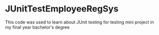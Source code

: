 # JUnitTestEmployeeRegSys
 This code was used to learn about JUnit testing for testing mini project in my final year bachelor's degree
